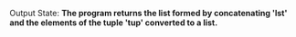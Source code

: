 Output State: **The program returns the list formed by concatenating 'lst' and the elements of the tuple 'tup' converted to a list.**